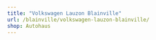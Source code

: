 ```yaml
---
title: "Volkswagen Lauzon Blainville"
url: /blainville/volkswagen-lauzon-blainville/
shop: Autohaus
---
```

